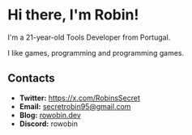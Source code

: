 # Hi there, I'm Robin!

I'm a 21-year-old Tools Developer from Portugal.

I like games, programming and programming games.

## Contacts

*   **Twitter:** https://x.com/RobinsSecret
*   **Email:** secretrobin95@gmail.com
*   **Blog:** [rowobin.dev](https://rowobin.dev/)
*   **Discord:** rowobin


